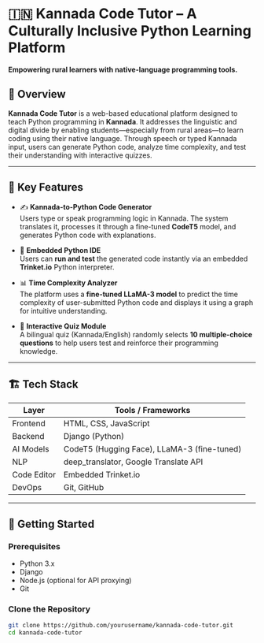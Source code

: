 # 🇮🇳 Kannada Code Tutor – A Culturally Inclusive Python Learning Platform

**Empowering rural learners with native-language programming tools.**

## 🧠 Overview

**Kannada Code Tutor** is a web-based educational platform designed to teach Python programming in **Kannada**. It addresses the linguistic and digital divide by enabling students—especially from rural areas—to learn coding using their native language. Through speech or typed Kannada input, users can generate Python code, analyze time complexity, and test their understanding with interactive quizzes.

---

## 🌟 Key Features

- ✍️ **Kannada-to-Python Code Generator**  
  Users type or speak programming logic in Kannada. The system translates it, processes it through a fine-tuned **CodeT5** model, and generates Python code with explanations.

- 🧪 **Embedded Python IDE**  
  Users can **run and test** the generated code instantly via an embedded **Trinket.io** Python interpreter.

- 📊 **Time Complexity Analyzer**  
  The platform uses a **fine-tuned LLaMA-3 model** to predict the time complexity of user-submitted Python code and displays it using a graph for intuitive understanding.

- 🧠 **Interactive Quiz Module**  
  A bilingual quiz (Kannada/English) randomly selects **10 multiple-choice questions** to help users test and reinforce their programming knowledge.

---

## 🏗️ Tech Stack

| Layer       | Tools / Frameworks                          |
|-------------|---------------------------------------------|
| Frontend    | HTML, CSS, JavaScript                       |
| Backend     | Django (Python)                             |
| AI Models   | CodeT5 (Hugging Face), LLaMA-3 (fine-tuned) |
| NLP         | deep_translator, Google Translate API       |
| Code Editor | Embedded Trinket.io                         |
| DevOps      | Git, GitHub                                 |

---

## 🚀 Getting Started

### Prerequisites

- Python 3.x
- Django
- Node.js (optional for API proxying)
- Git

### Clone the Repository

```bash
git clone https://github.com/yourusername/kannada-code-tutor.git
cd kannada-code-tutor
